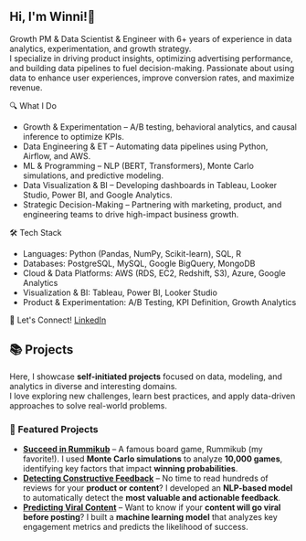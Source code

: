 ## Hi, I'm Winni!👋

<!--
**winni50927/winni50927** is a ✨ _special_ ✨ repository because its `README.md` (this file) appears on your GitHub profile.

Here are some ideas to get you started:

- 🔭 I’m currently working on ...
- 🌱 I’m currently learning ...
- 👯 I’m looking to collaborate on ...
- 🤔 I’m looking for help with ...
- 💬 Ask me about ...
- 📫 How to reach me: ...
- 😄 Pronouns: ...
- ⚡ Fun fact: ...
-->

Growth PM & Data Scientist & Engineer with 6+ years of experience in data analytics, experimentation, and growth strategy.  
I specialize in driving product insights, optimizing advertising performance, and building data pipelines to fuel decision-making. Passionate about using data to enhance user experiences, improve conversion rates, and maximize revenue.

🔍 What I Do  
- Growth & Experimentation – A/B testing, behavioral analytics, and causal inference to optimize KPIs.  
- Data Engineering & ET – Automating data pipelines using Python, Airflow, and AWS.  
- ML & Programming – NLP (BERT, Transformers), Monte Carlo simulations, and predictive modeling.  
- Data Visualization & BI – Developing dashboards in Tableau, Looker Studio, Power BI, and Google Analytics.  
- Strategic Decision-Making – Partnering with marketing, product, and engineering teams to drive high-impact business growth.  

🛠 Tech Stack
- Languages: Python (Pandas, NumPy, Scikit-learn), SQL, R
- Databases: PostgreSQL, MySQL, Google BigQuery, MongoDB
- Cloud & Data Platforms: AWS (RDS, EC2, Redshift, S3), Azure, Google Analytics
- Visualization & BI: Tableau, Power BI, Looker Studio
- Product & Experimentation: A/B Testing, KPI Definition, Growth Analytics

👋 Let's Connect!
[LinkedIn](https://linkedin.com/in/jui-fang-winni-hsu-0789a9128) 

## 📚 Projects  
Here, I showcase **self-initiated projects** focused on data, modeling, and analytics in diverse and interesting domains.  
I love exploring new challenges, learn best practices, and apply data-driven approaches to solve real-world problems.  

### 🔹 Featured Projects  
- **[Succeed in Rummikub](https://github.com/winni50927/rummikub-simulation)** – A famous board game, Rummikub (my favorite!). I used **Monte Carlo simulations** to analyze **10,000 games**, identifying key factors that impact **winning probabilities**.  
- **[Detecting Constructive Feedback](https://github.com/winni50927/constructive-feedback-nlp)** – No time to read hundreds of reviews for your **product or content**? I developed an **NLP-based model** to automatically detect the **most valuable and actionable feedback**.  
- **[Predicting Viral Content](https://github.com/winni50927/viral-content-prediction)** – Want to know if your **content will go viral before posting**? I built a **machine learning model** that analyzes key engagement metrics and predicts the likelihood of success.  


